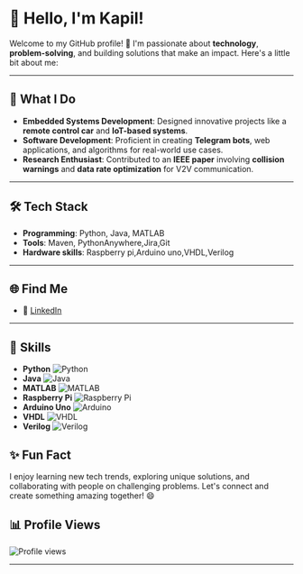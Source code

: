 # 👋 Hello, I'm Kapil!

Welcome to my GitHub profile! 🚀 I'm passionate about **technology**, **problem-solving**, and building solutions that make an impact. Here's a little bit about me:

---

## 💼 **What I Do**
- **Embedded Systems Development**: Designed innovative projects like a **remote control car** and **IoT-based systems**.
- **Software Development**: Proficient in creating **Telegram bots**, web applications, and algorithms for real-world use cases.
- **Research Enthusiast**: Contributed to an **IEEE paper** involving **collision warnings** and **data rate optimization** for V2V communication.

---

## 🛠️ **Tech Stack**
- **Programming**: Python, Java, MATLAB
- **Tools**: Maven, PythonAnywhere,Jira,Git
- **Hardware skills**: Raspberry pi,Arduino uno,VHDL,Verilog

---

## 🌐 **Find Me**
- 📱 [LinkedIn](https://www.linkedin.com/in/tanikella-kapil-a3b31024b/)

---

## 🧰 **Skills**
- **Python** ![Python](https://img.shields.io/badge/Python-3776AB?style=flat&logo=python&logoColor=white)
- **Java** ![Java](https://img.shields.io/badge/Java-007396?style=flat&logo=java&logoColor=white)
- **MATLAB** ![MATLAB](https://img.shields.io/badge/MATLAB-0076A8?style=flat&logo=matlab&logoColor=white)
- **Raspberry Pi** ![Raspberry Pi](https://img.shields.io/badge/Raspberry_Pi-A22846?style=flat&logo=raspberrypi&logoColor=white)
- **Arduino Uno** ![Arduino](https://img.shields.io/badge/Arduino-00979D?style=flat&logo=arduino&logoColor=white)
- **VHDL** ![VHDL](https://img.shields.io/badge/VHDL-5D6A65?style=flat&logo=verilog&logoColor=white)
- **Verilog** ![Verilog](https://img.shields.io/badge/Verilog-5D6A65?style=flat&logo=verilog&logoColor=white)

## ✨ **Fun Fact**
I enjoy learning new tech trends, exploring unique solutions, and collaborating with people on challenging problems. Let's connect and create something amazing together! 😄
## 📊 **Profile Views**
![Profile views](https://komarev.com/ghpvc/?username=tanikella-kapil&color=brightgreen)

---
